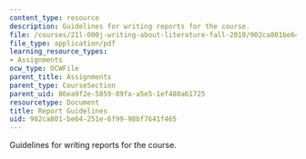 ```yaml
---
content_type: resource
description: Guidelines for writing reports for the course.
file: /courses/21l-000j-writing-about-literature-fall-2010/902ca801be64251e6f9998bf7641f465_MIT21L_000JF10_assn02.pdf
file_type: application/pdf
learning_resource_types:
- Assignments
ocw_type: OCWFile
parent_title: Assignments
parent_type: CourseSection
parent_uid: 86ea9f2e-5859-89fa-a5e5-1ef480a61725
resourcetype: Document
title: Report Guidelines
uid: 902ca801-be64-251e-6f99-98bf7641f465
---
```

Guidelines for writing reports for the course.

